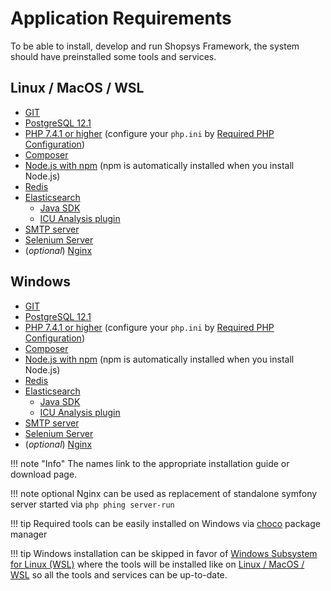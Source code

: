 # Application Requirements
To be able to install, develop and run Shopsys Framework, the system should have preinstalled some tools and services.

## Linux / MacOS / WSL
* [GIT](https://git-scm.com/book/en/v2/Getting-Started-Installing-Git)
* [PostgreSQL 12.1](https://wiki.postgresql.org/wiki/Detailed_installation_guides)
* [PHP 7.4.1 or higher](http://php.net/manual/en/install.php) (configure your `php.ini` by [Required PHP Configuration](../introduction/required-php-configuration.md))
* [Composer](https://getcomposer.org/doc/00-intro.md#globally)
* [Node.js with npm](https://nodejs.org/en/download/) (npm is automatically installed when you install Node.js)
* [Redis](https://redis.io/topics/quickstart)
* [Elasticsearch](https://www.elastic.co/guide/en/elasticsearch/reference/current/install-elasticsearch.html)
    * [Java SDK](https://www.oracle.com/technetwork/java/javase/overview/index.html)
    * [ICU Analysis plugin](https://www.elastic.co/guide/en/elasticsearch/plugins/current/analysis-icu.html)
* [SMTP server](https://github.com/mailhog/MailHog)
* [Selenium Server](https://www.npmjs.com/package/selenium-standalone#install--run)
* (*optional*) [Nginx](http://nginx.org/en/docs/install.html)

## Windows
* [GIT](https://git-scm.com/download/win)
* [PostgreSQL 12.1](https://www.enterprisedb.com/downloads/postgres-postgresql-downloads#windows)
* [PHP 7.4.1 or higher](http://php.net/manual/en/install.windows.php) (configure your `php.ini` by [Required PHP Configuration](../introduction/required-php-configuration.md))
* [Composer](https://getcomposer.org/doc/00-intro.md#installation-windows)
* [Node.js with npm](https://nodejs.org/en/download/) (npm is automatically installed when you install Node.js)
* [Redis](https://github.com/MicrosoftArchive/redis/releases)
* [Elasticsearch](https://www.elastic.co/guide/en/elasticsearch/reference/current/install-elasticsearch.html)
    * [Java SDK](https://www.oracle.com/technetwork/java/javase/overview/index.html)
    * [ICU Analysis plugin](https://www.elastic.co/guide/en/elasticsearch/plugins/current/analysis-icu.html)
* [SMTP server](https://www.hmailserver.com/)
* [Selenium Server](https://www.npmjs.com/package/selenium-standalone#install--run)
* (*optional*) [Nginx](http://nginx.org/en/docs/install.html)

!!! note "Info"
    The names link to the appropriate installation guide or download page.

!!! note
    optional Nginx can be used as replacement of standalone symfony server started via `php phing server-run`

!!! tip
    Required tools can be easily installed on Windows via [choco](https://chocolatey.org/) package manager

!!! tip
    Windows installation can be skipped in favor of [Windows Subsystem for Linux (WSL)](https://docs.microsoft.com/en-us/windows/wsl/install-win10) where the tools will be installed like on [Linux / MacOS / WSL](#linux--macos--wsl) so all the tools and services can be up-to-date.
